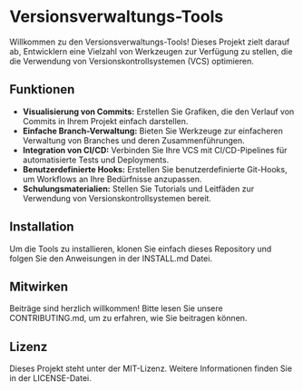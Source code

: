 # Versionsverwaltungs-Tools

Willkommen zu den Versionsverwaltungs-Tools! Dieses Projekt zielt darauf ab, Entwicklern eine Vielzahl von Werkzeugen zur Verfügung zu stellen, die die Verwendung von Versionskontrollsystemen (VCS) optimieren. 

## Funktionen
- **Visualisierung von Commits:** Erstellen Sie Grafiken, die den Verlauf von Commits in Ihrem Projekt einfach darstellen.
- **Einfache Branch-Verwaltung:** Bieten Sie Werkzeuge zur einfacheren Verwaltung von Branches und deren Zusammenführungen.
- **Integration von CI/CD:** Verbinden Sie Ihre VCS mit CI/CD-Pipelines für automatisierte Tests und Deployments.
- **Benutzerdefinierte Hooks:** Erstellen Sie benutzerdefinierte Git-Hooks, um Workflows an Ihre Bedürfnisse anzupassen.
- **Schulungsmaterialien:** Stellen Sie Tutorials und Leitfäden zur Verwendung von Versionskontrollsystemen bereit.

## Installation
Um die Tools zu installieren, klonen Sie einfach dieses Repository und folgen Sie den Anweisungen in der INSTALL.md Datei.

## Mitwirken
Beiträge sind herzlich willkommen! Bitte lesen Sie unsere CONTRIBUTING.md, um zu erfahren, wie Sie beitragen können.

## Lizenz
Dieses Projekt steht unter der MIT-Lizenz. Weitere Informationen finden Sie in der LICENSE-Datei.